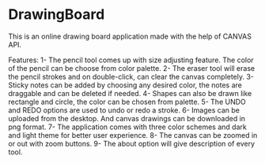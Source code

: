 # DrawingBoard
This is an online drawing board application made with the help of CANVAS API. 

Features:
1- The pencil tool comes up with size adjusting feature. The color of the pencil can be choose from color palette.
2- The eraser tool will erase the pencil strokes and on double-click, can clear the canvas completely. 
3- Sticky notes can be added by choosing any desired color, the notes are draggable and can be deleted if needed.
4- Shapes can also be drawn like rectangle and circle, the color can be chosen from palette.
5- The UNDO and REDO options are used to undo or redo a stroke.
6- Images can be uploaded from the desktop. And canvas drawings can be downloaded in png format. 
7- The application comes with three color schemes and dark and light theme for better user experience. 
8- The canvas can be zoomed in or out with zoom buttons.
9- The about option will give description of every tool.

